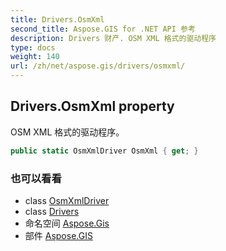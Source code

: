 ```yaml
---
title: Drivers.OsmXml
second_title: Aspose.GIS for .NET API 参考
description: Drivers 财产. OSM XML 格式的驱动程序
type: docs
weight: 140
url: /zh/net/aspose.gis/drivers/osmxml/
---
```

## Drivers.OsmXml property

OSM XML 格式的驱动程序。

```csharp
public static OsmXmlDriver OsmXml { get; }
```

### 也可以看看

* class [OsmXmlDriver](../../../aspose.gis.formats.osmxml/osmxmldriver/)
* class [Drivers](../)
* 命名空间 [Aspose.Gis](../../drivers/)
* 部件 [Aspose.GIS](../../../)


